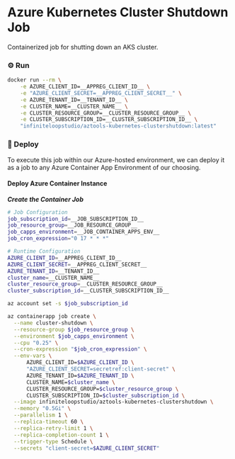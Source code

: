 # Azure Kubernetes Cluster Shutdown Job

Containerized job for shutting down an AKS cluster.

### ⚙️ Run

```sh {"id":"01J2Z49C07HA390ND9QGS8F37A","promptEnv":"false","terminalRows":"25"}
docker run --rm \
    -e AZURE_CLIENT_ID=__APPREG_CLIENT_ID__ \
    -e "AZURE_CLIENT_SECRET=__APPREG_CLIENT_SECRET__" \
    -e AZURE_TENANT_ID=__TENANT_ID__ \
    -e CLUSTER_NAME=__CLUSTER_NAME__ \
    -e CLUSTER_RESOURCE_GROUP=__CLUSTER_RESOURCE_GROUP__ \
    -e CLUSTER_SUBSCRIPTION_ID=__CLUSTER_SUBSCRIPTION_ID__ \
    "infiniteloopstudio/aztools-kubernetes-clustershutdown:latest"
```

### 🚀 Deploy

To execute this job within our Azure-hosted environment, we can deploy it as a job to any Azure Container App Environment of our choosing.

#### Deploy Azure Container Instance

***Create the Container Job***

```sh {"id":"01J2Z49C07HA390ND9QJB0P2QV"}
# Job Configuration
job_subscription_id=__JOB_SUBSCRIPTION_ID__
job_resource_group=__JOB_RESOURCE_GROUP__
job_capps_environment=__JOB_CONTAINER_APPS_ENV__
job_cron_expression="0 17 * * *"

# Runtime Configuration
AZURE_CLIENT_ID=__APPREG_CLIENT_ID__
AZURE_CLIENT_SECRET=__APPREG_CLIENT_SECRET__
AZURE_TENANT_ID=__TENANT_ID__
cluster_name=__CLUSTER_NAME__
cluster_resource_group=__CLUSTER_RESOURCE_GROUP__
cluster_subscription_id=__CLUSTER_SUBSCRIPTION_ID__

az account set -s $job_subscription_id

az containerapp job create \
  --name cluster-shutdown \
  --resource-group $job_resource_group \
  --environment $job_capps_environment \
  --cpu "0.25" \
  --cron-expression "$job_cron_expression" \
  --env-vars \
      AZURE_CLIENT_ID=$AZURE_CLIENT_ID \
      "AZURE_CLIENT_SECRET=secretref:client-secret" \
      AZURE_TENANT_ID=$AZURE_TENANT_ID \
      CLUSTER_NAME=$cluster_name \
      CLUSTER_RESOURCE_GROUP=$cluster_resource_group \
      CLUSTER_SUBSCRIPTION_ID=$cluster_subscription_id \
  --image infiniteloopstudio/aztools-kubernetes-clustershutdown \
  --memory "0.5Gi" \
  --parallelism 1 \
  --replica-timeout 60 \
  --replica-retry-limit 1 \
  --replica-completion-count 1 \
  --trigger-type Schedule \
  --secrets "client-secret=$AZURE_CLIENT_SECRET"
```